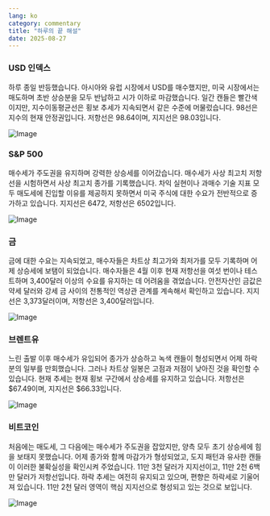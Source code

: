 ```yaml
---
lang: ko
category: commentary
title: "하루의 끝 해설"
date: 2025-08-27
---
```


### USD 인덱스

하루 종일 반등했습니다. 아시아와 유럽 시장에서 USD를 매수했지만, 미국 시장에서는 매도하며 초반 상승분을 모두 반납하고 시가 이하로 마감했습니다. 일간 캔들은 빨간색이지만, 지수이동평균선은 횡보 추세가 지속되면서 같은 수준에 머물렀습니다. 98선은 지수의 현재 안정권입니다. 저항선은 98.64이며, 지지선은 98.03입니다.

![Image](https://markleighedu.github.io/img/Aug-2025/27-Aug-2025/usdindex.jpg)

### S&P 500

매수세가 주도권을 유지하며 강력한 상승세를 이어갔습니다. 매수세가 사상 최고치 저항선을 시험하면서 사상 최고치 종가를 기록했습니다. 차익 실현이나 과매수 기술 지표 모두 매도세에 진입할 이유를 제공하지 못하면서 미국 주식에 대한 수요가 전반적으로 증가하고 있습니다. 지지선은 6472, 저항선은 6502입니다.

![Image](https://markleighedu.github.io/img/Aug-2025/27-Aug-2025/sp500.jpg)

### 금

금에 대한 수요는 지속되었고, 매수자들은 차트상 최고가와 최저가를 모두 기록하며 어제 상승세에 보탬이 되었습니다. 매수자들은 4월 이후 현재 저항선을 여섯 번이나 테스트하며 3,400달러 이상의 수요를 유지하는 데 어려움을 겪었습니다. 안전자산인 금값은 약세 달러와 강세 금 사이의 전통적인 역상관 관계를 계속해서 확인하고 있습니다. 지지선은 3,373달러이며, 저항선은 3,400달러입니다.

![Image](https://markleighedu.github.io/img/Aug-2025/27-Aug-2025/gold.jpg)

### 브렌트유

느린 출발 이후 매수세가 유입되어 종가가 상승하고 녹색 캔들이 형성되면서 어제 하락분의 일부를 만회했습니다. 그러나 차트상 일봉은 고점과 저점이 낮아진 것을 확인할 수 있습니다. 현재 추세는 현재 횡보 구간에서 상승세를 유지하고 있습니다. 저항선은 $67.49이며, 지지선은 $66.33입니다.

![Image](https://markleighedu.github.io/img/Aug-2025/27-Aug-2025/brentoil.jpg)

### 비트코인

처음에는 매도세, 그 다음에는 매수세가 주도권을 잡았지만, 양측 모두 초기 상승세에 힘을 보태지 못했습니다. 어제 종가와 함께 마감가가 형성되었고, 도지 패턴과 유사한 캔들이 이러한 불확실성을 확인시켜 주었습니다. 11만 3천 달러가 지지선이고, 11만 2천 6백만 달러가 저항선입니다. 하락 추세는 여전히 유지되고 있으며, 편향은 하락세로 기울어져 있습니다. 11만 2천 달러 영역이 핵심 지지선으로 형성되고 있는 것으로 보입니다.

![Image](https://markleighedu.github.io/img/Aug-2025/27-Aug-2025/bitcoin.jpg)

